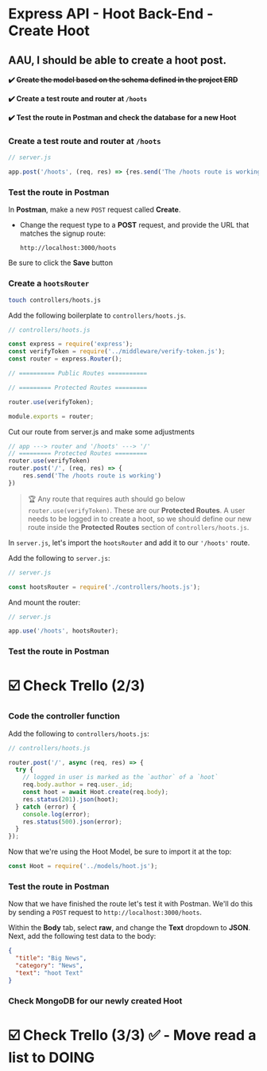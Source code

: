 # Express API - Hoot Back-End - Create Hoot

## AAU, I should be able to create a hoot post.
**✔️ ~~Create the model based on the schema defined in the project ERD~~**

**✔️ Create a test route and router at `/hoots`**

**✔️ Test the route in Postman and check the database for a new Hoot**

### Create a test route and router at `/hoots`

```jsx
// server.js

app.post('/hoots', (req, res) => {res.send('The /hoots route is working'});
```

### Test the route in Postman

In **Postman**, make a new `POST` request called **Create**.
 - Change the request type to a **POST** request, and provide the URL that matches the signup route:

     ```
     http://localhost:3000/hoots
     ```

Be sure to click the **Save** button

### Create a `hootsRouter`

```bash
touch controllers/hoots.js
```

Add the following boilerplate to `controllers/hoots.js`.

```jsx
// controllers/hoots.js

const express = require('express');
const verifyToken = require('../middleware/verify-token.js');
const router = express.Router();

// ========== Public Routes ===========

// ========= Protected Routes =========

router.use(verifyToken);

module.exports = router;
```

Cut our route from server.js and make some adjustments
```js
// app ---> router and '/hoots' ---> '/'
// ========= Protected Routes =========
router.use(verifyToken)
router.post('/', (req, res) => {
    res.send('The /hoots route is working')
})
```

> 🏆 Any route that requires auth should go below `router.use(verifyToken)`. These are our **Protected Routes**. A user needs to be logged in to create a hoot, so we should define our new route inside the **Protected Routes** section of `controllers/hoots.js`.

In `server.js`, let's import the `hootsRouter` and add it to our `'/hoots'` route.

Add the following to `server.js`:

```jsx
// server.js

const hootsRouter = require('./controllers/hoots.js');
```

And mount the router:

```jsx
// server.js

app.use('/hoots', hootsRouter);
```

### Test the route in Postman

# ☑️ Check Trello (2/3)

### Code the controller function

Add the following to `controllers/hoots.js`:

```jsx
// controllers/hoots.js

router.post('/', async (req, res) => {
  try {
    // logged in user is marked as the `author` of a `hoot`
    req.body.author = req.user._id;
    const hoot = await Hoot.create(req.body);
    res.status(201).json(hoot);
  } catch (error) {
    console.log(error);
    res.status(500).json(error);
  }
});
```

Now that we're using the Hoot Model, be sure to import it at the top:
```js
const Hoot = require('../models/hoot.js');
```

### Test the route in Postman

Now that we have finished the route let's test it with Postman. We'll do this by sending a `POST` request to `http://localhost:3000/hoots`.

Within the **Body** tab, select **raw**, and change the **Text** dropdown to **JSON**. Next, add the following test data to the body:

```json
{
  "title": "Big News",
  "category": "News",
  "text": "hoot Text"
}
```

### Check MongoDB for our newly created Hoot


# ☑️ Check Trello (3/3) ✅ - Move read a list to DOING
